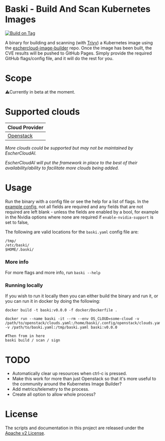 # Baski - Build And Scan Kubernetes Images

[//]: # ([![Known Vulnerabilities]&#40;https://snyk.io/test/github/eschercloudai/baski/badge.svg&#41;]&#40;https://snyk.io/test/github/eschercloudai/baski&#41;)
[![Build on Tag](https://github.com/eschercloudai/baski/actions/workflows/tag.yml/badge.svg?branch=main&event=release)](https://github.com/eschercloudai/baski/actions/workflows/tag.yml)

A binary for building and scanning (with [Trivy](https://github.com/aquasecurity/trivy)) a Kubernetes image using
the [eschercloud-image-builder](https://github.com/eschercloudai/image-builder) repo.
Once the image has been built, the CVE results will be pushed to GitHub Pages. Simply provide the required GitHub
flags/config file, and it will do the rest for you.

# Scope

⚠️Currently in beta at the moment.

# Supported clouds

| Cloud Provider                 |
|--------------------------------|
| [Openstack](docs/openstack.md) |

*More clouds could be supported but may not be maintained by EscherCloudAI.*

*EscherCloudAI will put the framework in place to the best of their availability/ability to facilitate more clouds being added.*

# Usage

Run the binary with a config file or see the help for a list of flags.
In the [example config](baski-example.yaml), not all fields are required and any fields that are not required are left
blank - unless the fields are enabled by a bool, for example in the Nvidia options where none are required
if `enable-nvidia-support` is set to false,

The following are valid locations for the `baski.yaml` config file are:
```shell
/tmp/
/etc/baski/
$HOME/.baski/
```

### More info

For more flags and more info, run `baski --help`

### Running locally
If you wish to run it locally then you can either build the binary and run it, or you can run it in docker by doing the following:
```shell
docker build -t baski:v0.0.0 -f docker/Dockerfile .

docker run --name baski -it --rm --env OS_CLOUD=some-cloud -v /path/to/openstack/clouds.yaml:/home/baski/.config/openstack/clouds.yaml -v /path/to/baski.yaml:/tmp/baski.yaml baski:v0.0.0

#Then from in here
baski build / scan / sign
```

# TODO
* Automatically clear up resources when ctrl-c is pressed.
* Make this work for more than just Openstack so that it's more useful to the community around the Kubernetes Image
  Builder?
* Add metrics/telemetry to the process.
* Create all option to allow whole process?

# License

The scripts and documentation in this project are released under the [Apache v2 License](LICENSE).
